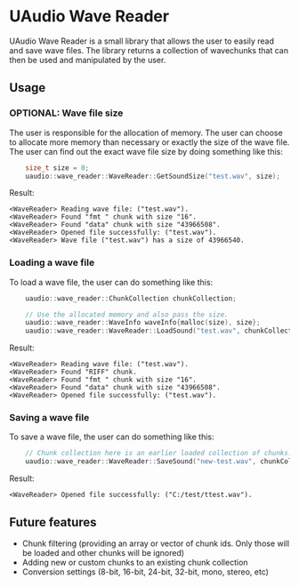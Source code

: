 # UAudio Wave Reader

UAudio Wave Reader is a small library that allows the user to easily read and save wave files. The library returns a collection of wavechunks that can then be used and manipulated by the user.

## Usage

### OPTIONAL: Wave file size

The user is responsible for the allocation of memory. The user can choose to allocate more memory than necessary or exactly the size of the wave file. The user can find out the exact wave file size by doing something like this:
```cpp
	size_t size = 0;
	uaudio::wave_reader::WaveReader::GetSoundSize("test.wav", size);
```
Result:
```
<WaveReader> Reading wave file: ("test.wav").
<WaveReader> Found "fmt " chunk with size "16".
<WaveReader> Found "data" chunk with size "43966508".
<WaveReader> Opened file successfully: ("test.wav").
<WaveReader> Wave file ("test.wav") has a size of 43966540.
```

### Loading a wave file

To load a wave file, the user can do something like this:
```cpp
	uaudio::wave_reader::ChunkCollection chunkCollection;

	// Use the allocated memory and also pass the size.
	uaudio::wave_reader::WaveInfo waveInfo{malloc(size), size};
	uaudio::wave_reader::WaveReader::LoadSound("test.wav", chunkCollection, waveInfo);
```
Result:
```
<WaveReader> Reading wave file: ("test.wav").
<WaveReader> Found "RIFF" chunk.
<WaveReader> Found "fmt " chunk with size "16".
<WaveReader> Found "data" chunk with size "43966508".
<WaveReader> Opened file successfully: ("test.wav").
```

### Saving a wave file
To save a wave file, the user can do something like this:
```cpp
	// Chunk collection here is an earlier loaded collection of chunks.
	uaudio::wave_reader::WaveReader::SaveSound("new-test.wav", chunkCollection);
```
Result:
```
<WaveReader> Opened file successfully: ("C:/test/ttest.wav").
```

## Future features
* Chunk filtering (providing an array or vector of chunk ids. Only those will be loaded and other chunks will be ignored)
* Adding new or custom chunks to an existing chunk collection
* Conversion settings (8-bit, 16-bit, 24-bit, 32-bit, mono, stereo, etc)